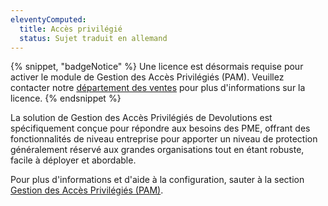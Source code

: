 ```yaml
---
eleventyComputed:
  title: Accès privilégié
  status: Sujet traduit en allemand
---
```

{% snippet, "badgeNotice" %}
Une licence est désormais requise pour activer le module de Gestion des Accès Privilégiés (PAM). Veuillez contacter notre [département des ventes](mailto:sales@devolutions.net) pour plus d'informations sur la licence.
{% endsnippet %}

La solution de Gestion des Accès Privilégiés de Devolutions est spécifiquement conçue pour répondre aux besoins des PME, offrant des fonctionnalités de niveau entreprise pour apporter un niveau de protection généralement réservé aux grandes organisations tout en étant robuste, facile à déployer et abordable.

Pour plus d'informations et d'aide à la configuration, sauter à la section [Gestion des Accès Privilégiés (PAM)](/pam/server/).
